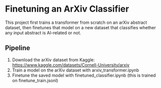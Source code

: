 # Finetuning an ArXiv Classifier
This project first trains a transformer from scratch on an arXiv abstract dataset, then finetunes that model on a new dataset that classifies whether any input abstract is AI-related or not.

## Pipeline
1) Download the arXiv dataset from Kaggle: https://www.kaggle.com/datasets/Cornell-University/arxiv
2) Train a model on the arXiv dataset with arxiv_transformer.ipynb
3) Finetune the saved model with finetuned_classifier.ipynb (this is trained on finetune_train.jsonl)

